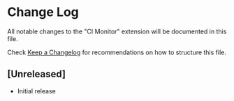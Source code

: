 # Change Log

All notable changes to the "CI Monitor" extension will be documented in this file.

Check [Keep a Changelog](http://keepachangelog.com/) for recommendations on how to structure this file.

## [Unreleased]

- Initial release